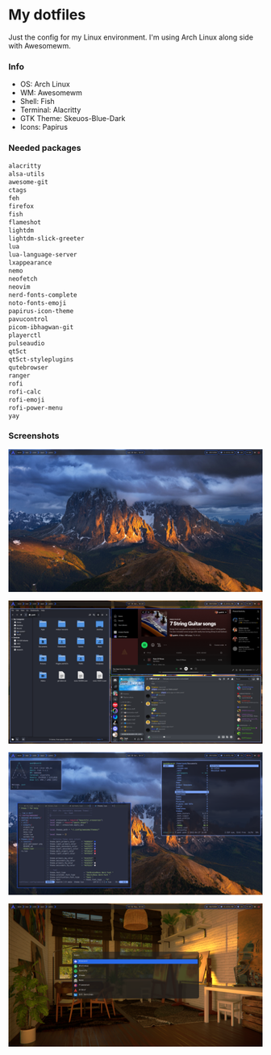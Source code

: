 
# My dotfiles

Just the config for my Linux environment. I'm using Arch Linux along side with Awesomewm.

### Info

* OS: Arch Linux
* WM: Awesomewm
* Shell: Fish
* Terminal: Alacritty
* GTK Theme: Skeuos-Blue-Dark
* Icons: Papirus

### Needed packages
```
alacritty
alsa-utils
awesome-git
ctags
feh
firefox
fish
flameshot
lightdm
lightdm-slick-greeter
lua
lua-language-server
lxappearance
nemo
neofetch
neovim
nerd-fonts-complete
noto-fonts-emoji
papirus-icon-theme
pavucontrol
picom-ibhagwan-git
playerctl
pulseaudio
qt5ct
qt5ct-styleplugins
qutebrowser
ranger
rofi
rofi-calc
rofi-emoji
rofi-power-menu
yay
```

### Screenshots

![Screenshot 1](screenshots/desktop-screenshot1.png)

![Screenshot 2](screenshots/desktop-screenshot2.png)

![Screenshot 3](screenshots/desktop-screenshot3.png)

![Screenshot 4](screenshots/desktop-screenshot4.png)


